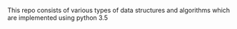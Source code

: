 This repo consists of various types of data structures and algorithms which are implemented using python 3.5
